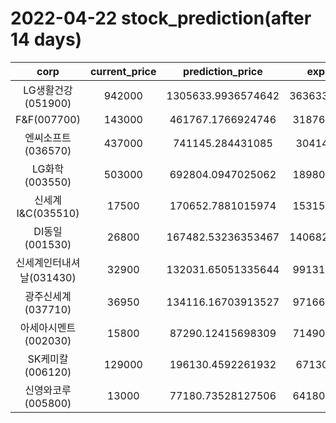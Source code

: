 # 2022-04-22 stock_prediction(after 14 days)

|   corp   |   current_price   |   prediction_price   |   expected_profit   |
|:--------:|:-----------------:|:--------------------:|:-------------------:|
|LG생활건강(051900)|942000|1305633.9936574642|363633.99365746416|
|F&F(007700)|143000|461767.1766924746|318767.1766924746|
|엔씨소프트(036570)|437000|741145.284431085|304145.284431085|
|LG화학(003550)|503000|692804.0947025062|189804.0947025062|
|신세계 I&C(035510)|17500|170652.7881015974|153152.7881015974|
|DI동일(001530)|26800|167482.53236353467|140682.53236353467|
|신세계인터내셔날(031430)|32900|132031.65051335644|99131.65051335644|
|광주신세계(037710)|36950|134116.16703913527|97166.16703913527|
|아세아시멘트(002030)|15800|87290.12415698309|71490.12415698309|
|SK케미칼(006120)|129000|196130.4592261932|67130.4592261932|
|신영와코루(005800)|13000|77180.73528127506|64180.73528127506|
